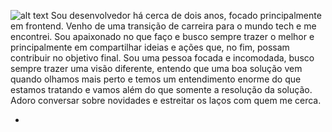 ![alt text](https://github.com/eueduardosou/eueduardosou/blob/main/image.jpg?raw=true)
Sou desenvolvedor há cerca de dois anos, focado principalmente em frontend. Venho de uma transição de carreira para o mundo tech e me encontrei. Sou apaixonado no que faço e busco sempre trazer o melhor e principalmente em compartilhar ideias e ações que, no fim, possam contribuir no objetivo final. Sou uma pessoa focada e incomodada, busco sempre trazer uma visão diferente, entendo que uma boa solução vem quando olhamos mais perto e temos um entendimento enorme do que estamos tratando e vamos além do que somente a resolução da solução. Adoro conversar sobre novidades e estreitar os laços com quem me cerca.

- 
<!--
**eueduardosou/eueduardosou** is a ✨ _special_ ✨ repository because its `README.md` (this file) appears on your GitHub profile.

Here are some ideas to get you started:

- 🔭 I’m currently working on ...
- 🌱 I’m currently learning ...
- 👯 I’m looking to collaborate on ...
- 🤔 I’m looking for help with ...
- 💬 Ask me about ...
- 📫 How to reach me: ...
- 😄 Pronouns: ...
- ⚡ Fun fact: ...
-->
